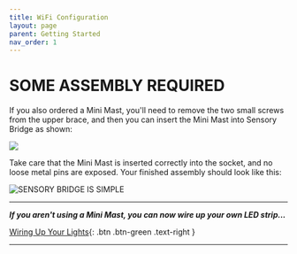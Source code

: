 ```yaml
---
title: WiFi Configuration
layout: page
parent: Getting Started
nav_order: 1
---
```


# SOME ASSEMBLY REQUIRED

If you also ordered a Mini Mast, you'll need to remove the two small screws from the upper brace, and then you can insert the Mini Mast into Sensory Bridge as shown:

<img class="small-img" src="https://github.com/connornishijima/sensory_bridge_docs/blob/main/img/mast_insert.png?raw=true"/>

Take care that the Mini Mast is inserted correctly into the socket, and no loose metal pins are exposed. Your finished assembly should look like this:

![SENSORY BRIDGE IS SIMPLE](https://github.com/connornishijima/sensory_bridge_docs/blob/main/img/mast_insert_picture.jpg?raw=true)

-------------------------------------------------------

***If you aren't using a Mini Mast, you can now wire up your own LED strip...***

[Wiring Up Your Lights](https://connornishijima.github.io/sensory_bridge_docs/wiring.html){: .btn .btn-green .text-right }

-------------------------------------------------------
